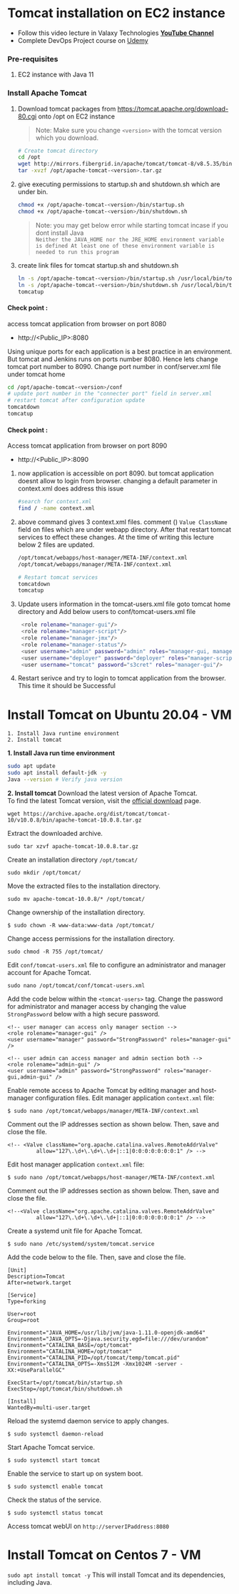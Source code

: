 # Tomcat installation on EC2 instance
- Follow this video lecture in Valaxy Technologies **[YouTube Channel](https://youtu.be/68WNroQBUts)**  
- Complete DevOps Project course on [Udemy](https://www.udemy.com/course/valaxy-devops/?referralCode=8147A5CF4C8C7D9E253F)  
### Pre-requisites
1. EC2 instance with Java 11
### Install Apache Tomcat
1. Download tomcat packages from  https://tomcat.apache.org/download-80.cgi onto /opt on EC2 instance
   > Note: Make sure you change `<version>` with the tomcat version which you download. 
   ```sh 
   # Create tomcat directory
   cd /opt
   wget http://mirrors.fibergrid.in/apache/tomcat/tomcat-8/v8.5.35/bin/apache-tomcat-8.5.35.tar.gz
   tar -xvzf /opt/apache-tomcat-<version>.tar.gz
   ```
1. give executing permissions to startup.sh and shutdown.sh which are under bin. 
   ```sh
   chmod +x /opt/apache-tomcat-<version>/bin/startup.sh 
   chmod +x /opt/apache-tomcat-<version>/bin/shutdown.sh
   ```
   > Note: you may get below error while starting tomcat incase if you dont install Java   
   `Neither the JAVA_HOME nor the JRE_HOME environment variable is defined At least one of these environment variable is needed to run this program`
1. create link files for tomcat startup.sh and shutdown.sh 
   ```sh
   ln -s /opt/apache-tomcat-<version>/bin/startup.sh /usr/local/bin/tomcatup
   ln -s /opt/apache-tomcat-<version>/bin/shutdown.sh /usr/local/bin/tomcatdown
   tomcatup
   ```
  #### Check point :
access tomcat application from browser on port 8080  
 - http://<Public_IP>:8080

  Using unique ports for each application is a best practice in an environment. But tomcat and Jenkins runs on ports number 8080. Hence lets change tomcat port number to 8090. Change port number in conf/server.xml file under tomcat home
   ```sh
 cd /opt/apache-tomcat-<version>/conf
# update port number in the "connecter port" field in server.xml
# restart tomcat after configuration update
tomcatdown
tomcatup
```
#### Check point :
Access tomcat application from browser on port 8090  
 - http://<Public_IP>:8090

1. now application is accessible on port 8090. but tomcat application doesnt allow to login from browser. changing a default parameter in context.xml does address this issue
   ```sh
   #search for context.xml
   find / -name context.xml
   ```
1. above command gives 3 context.xml files. comment (<!-- & -->) `Value ClassName` field on files which are under webapp directory. 
After that restart tomcat services to effect these changes. 
At the time of writing this lecture below 2 files are updated. 
   ```sh 
   /opt/tomcat/webapps/host-manager/META-INF/context.xml
   /opt/tomcat/webapps/manager/META-INF/context.xml
   
   # Restart tomcat services
   tomcatdown  
   tomcatup
   ```
1. Update users information in the tomcat-users.xml file
goto tomcat home directory and Add below users to conf/tomcat-users.xml file
   ```sh
	<role rolename="manager-gui"/>
	<role rolename="manager-script"/>
	<role rolename="manager-jmx"/>
	<role rolename="manager-status"/>
	<user username="admin" password="admin" roles="manager-gui, manager-script, manager-jmx, manager-status"/>
	<user username="deployer" password="deployer" roles="manager-script"/>
	<user username="tomcat" password="s3cret" roles="manager-gui"/>
   ```
1. Restart serivce and try to login to tomcat application from the browser. This time it should be Successful

# Install Tomcat on Ubuntu 20.04 - VM
```
1. Install Java runtime environment
2. Install tomcat
```

**1. Install Java run time environment**
```sh
sudo apt update
sudo apt install default-jdk -y
Java --version # Verify java version
```

**2. Install tomcat**
Download the latest version of Apache Tomcat.  
To find the latest Tomcat version, visit the [official download](https://tomcat.apache.org/whichversion.html) page.
```
wget https://archive.apache.org/dist/tomcat/tomcat-10/v10.0.8/bin/apache-tomcat-10.0.8.tar.gz
```

Extract the downloaded archive.
```
sudo tar xzvf apache-tomcat-10.0.8.tar.gz
```

Create an installation directory `/opt/tomcat/`
```
sudo mkdir /opt/tomcat/
```

Move the extracted files to the installation directory.
```
sudo mv apache-tomcat-10.0.8/* /opt/tomcat/
```

Change ownership of the installation directory.
```
$ sudo chown -R www-data:www-data /opt/tomcat/
```

Change access permissions for the installation directory.
```
sudo chmod -R 755 /opt/tomcat/
```

Edit `conf/tomcat-users.xml` file to configure an administrator and manager account for Apache Tomcat.
```
sudo nano /opt/tomcat/conf/tomcat-users.xml
```

Add the code below within the `<tomcat-users>` tag. Change the password for administrator and manager access by changing the value `StrongPassword` below with a high secure password.

```
<!-- user manager can access only manager section -->
<role rolename="manager-gui" />
<user username="manager" password="StrongPassword" roles="manager-gui" />

<!-- user admin can access manager and admin section both -->
<role rolename="admin-gui" />
<user username="admin" password="StrongPassword" roles="manager-gui,admin-gui" />
```

Enable remote access to Apache Tomcat by editing manager and host-manager configuration files. Edit manager application `context.xml` file:

```
$ sudo nano /opt/tomcat/webapps/manager/META-INF/context.xml
```

Comment out the IP addresses section as shown below. Then, save and close the file.

```
<!-- <Valve className="org.apache.catalina.valves.RemoteAddrValve"
         allow="127\.\d+\.\d+\.\d+|::1|0:0:0:0:0:0:0:1" /> -->
```

Edit host manager application `context.xml` file:

```
$ sudo nano /opt/tomcat/webapps/host-manager/META-INF/context.xml
```

Comment out the IP addresses section as shown below. Then, save and close the file.

```
<!--<Valve className="org.apache.catalina.valves.RemoteAddrValve"
         allow="127\.\d+\.\d+\.\d+|::1|0:0:0:0:0:0:0:1" /> -->
```

Create a systemd unit file for Apache Tomcat.

```
$ sudo nano /etc/systemd/system/tomcat.service
```

Add the code below to the file. Then, save and close the file.

```
[Unit]
Description=Tomcat
After=network.target

[Service]
Type=forking

User=root
Group=root

Environment="JAVA_HOME=/usr/lib/jvm/java-1.11.0-openjdk-amd64"
Environment="JAVA_OPTS=-Djava.security.egd=file:///dev/urandom"
Environment="CATALINA_BASE=/opt/tomcat"
Environment="CATALINA_HOME=/opt/tomcat"
Environment="CATALINA_PID=/opt/tomcat/temp/tomcat.pid"
Environment="CATALINA_OPTS=-Xms512M -Xmx1024M -server -XX:+UseParallelGC"

ExecStart=/opt/tomcat/bin/startup.sh
ExecStop=/opt/tomcat/bin/shutdown.sh

[Install]
WantedBy=multi-user.target
```

Reload the systemd daemon service to apply changes.

```
$ sudo systemctl daemon-reload
```

Start Apache Tomcat service.

```
$ sudo systemctl start tomcat
```

Enable the service to start up on system boot.

```
$ sudo systemctl enable tomcat
```

Check the status of the service.

```
$ sudo systemctl status tomcat
```

Access tomcat webUI on `http://serverIPaddress:8080`

# Install Tomcat on Centos 7 - VM
`sudo apt install tomcat -y`
This will install Tomcat and its dependencies, including Java.
